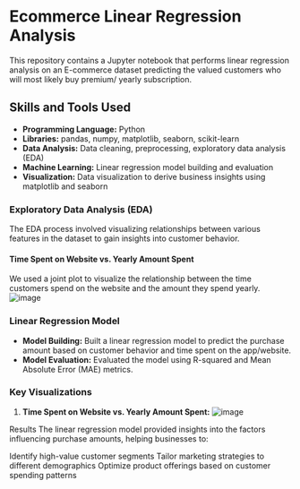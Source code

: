   # Ecommerce Linear Regression Analysis

This repository contains a Jupyter notebook that performs linear regression analysis on an E-commerce dataset predicting the valued customers who will most likely buy premium/ yearly subscription.

## Skills and Tools Used

- **Programming Language:** Python
- **Libraries:** pandas, numpy, matplotlib, seaborn, scikit-learn
- **Data Analysis:** Data cleaning, preprocessing, exploratory data analysis (EDA)
- **Machine Learning:** Linear regression model building and evaluation
- **Visualization:** Data visualization to derive business insights using matplotlib and seaborn

### Exploratory Data Analysis (EDA)

The EDA process involved visualizing relationships between various features in the dataset to gain insights into customer behavior.


#### Time Spent on Website vs. Yearly Amount Spent

We used a joint plot to visualize the relationship between the time customers spend on the website and the amount they spend yearly.
![image](https://github.com/user-attachments/assets/06bcb1d2-afef-4219-8a01-eb2c935d5aef)


### Linear Regression Model

- **Model Building:** Built a linear regression model to predict the purchase amount based on customer behavior and time spent on the app/website.
- **Model Evaluation:** Evaluated the model using R-squared and Mean Absolute Error (MAE) metrics.

### Key Visualizations

1. **Time Spent on Website vs. Yearly Amount Spent:**
   ![image](https://github.com/user-attachments/assets/5ec596e3-21c4-43ae-9ea2-dba297aeb88d)


Results
The linear regression model provided insights into the factors influencing purchase amounts, helping businesses to:

Identify high-value customer segments
Tailor marketing strategies to different demographics
Optimize product offerings based on customer spending patterns
